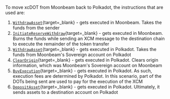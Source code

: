 To move xcDOT from Moonbeam back to Polkadot, the instructions that are used are:

1. [`WithdrawAsset`](/builders/interoperability/xcm/core-concepts/instructions#withdraw-asset){target=_blank} - gets executed in Moonbeam. Takes the funds from the sender
2. [`InitiateReserveWithdraw`](/builders/interoperability/xcm/core-concepts/instructions#initiate-reserve-withdraw){target=_blank} - gets executed in Moonbeam. Burns the funds while sending an XCM message to the destination chain to execute the remainder of the token transfer
3. [`WithdrawAsset`](/builders/interoperability/xcm/core-concepts/instructions#withdraw-asset){target=_blank} - gets executed in Polkadot. Takes the funds from Moonbeam's Sovereign account on Polkadot
4. [`ClearOrigin`](/builders/interoperability/xcm/core-concepts/instructions#clear-origin){target=_blank} - gets executed in Polkadot. Clears origin information, which was Moonbeam's Sovereign account on Moonbeam
5. [`BuyExecution`](/builders/interoperability/xcm/core-concepts/instructions#buy-execution){target=_blank} - gets executed in Polkadot. As such, execution fees are determined by Polkadot. In this scenario, part of the DOTs being sent are used to pay for the execution of the XCM
6. [`DepositAsset`](/builders/interoperability/xcm/core-concepts/instructions#deposit-asset){target=_blank} - gets executed in Polkadot. Ultimately, it sends assets to a destination account on Polkadot
